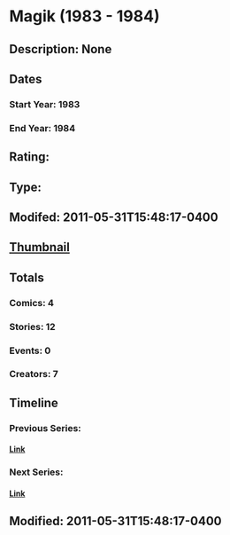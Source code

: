 # Magik (1983 - 1984)
## Description: None
## Dates
### Start Year: 1983
### End Year: 1984
## Rating: 
## Type: 
## Modifed: 2011-05-31T15:48:17-0400
## [Thumbnail](http://i.annihil.us/u/prod/marvel/i/mg/9/60/4bb5cd8392f50.jpg)
## Totals
### Comics: 4
### Stories: 12
### Events: 0
### Creators: 7
## Timeline
### Previous Series: 
#### [Link]()
### Next Series: 
#### [Link]()
## Modified: 2011-05-31T15:48:17-0400